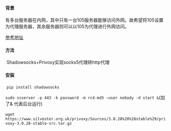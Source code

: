 #### 背景

​	有多台服务器在内网，其中只有一台105服务器能够访问外网。故希望将105设置为代理服务器，其余服务器则可以以105为代理进行外网访问。

[参考地址](<https://blog.csdn.net/u010862794/article/details/73650849>)



#### 方法

​	Shadowsocks+Privoxy实现socks5代理转http代理



#### 安装

​	`pip install shadowsocks`

​	`sudo ssserver -p 443 -k password -m rc4-md5 –user nobody -d start &`(加了& 代表后台运行)

​	`wget https://www.silvester.org.uk/privoxy/Sources/3.0.28%20%28stable%29/privoxy-3.0.28-stable-src.tar.gz`

​	

